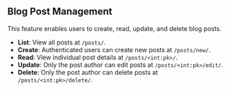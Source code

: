 ## Blog Post Management

This feature enables users to create, read, update, and delete blog posts. 

- **List**: View all posts at `/posts/`.
- **Create**: Authenticated users can create new posts at `/posts/new/`.
- **Read**: View individual post details at `/posts/<int:pk>/`.
- **Update**: Only the post author can edit posts at `/posts/<int:pk>/edit/`.
- **Delete**: Only the post author can delete posts at `/posts/<int:pk>/delete/`.
